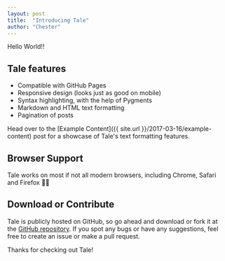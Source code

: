 ```yaml
---
layout: post
title:  "Introducing Tale"
author: "Chester"
---
```


Hello World!!


## Tale features
- Compatible with GitHub Pages
- Responsive design (looks just as good on mobile)
- Syntax highlighting, with the help of Pygments
- Markdown and HTML text formatting
- Pagination of posts

Head over to the [Example Content]({{ site.url }}/2017-03-16/example-content) post for a showcase of Tale's text formatting features.

## Browser Support
Tale works on most if not all modern browsers, including Chrome, Safari and Firefox 👍🏼

## Download or Contribute
Tale is publicly hosted on GitHub, so go ahead and download or fork it at the [GitHub repository](https://github.com/chesterhow/tale). If you spot any bugs or have any suggestions, feel free to create an issue or make a pull request.

Thanks for checking out Tale!
